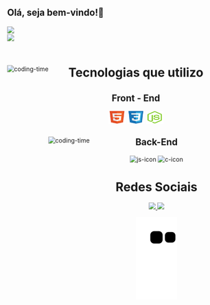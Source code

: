 ## Olá, seja bem-vindo!👋



<div style="display: inline_block">
  
  <img  align="center" height="180em" src="https://github-readme-stats.vercel.app/api?username=EsmirnaM&show_icons=true&theme=dark&include_all_commits=true&count_private=true"/>
 
  <br>
  
  <img align="center" height="180em" src="https://github-readme-stats.vercel.app/api/top-langs/?username=EsmirnaM&layout=dark&langs_count=16&theme=dark"/>
  
</div>

<br>

<div  align="center"> 
  <div style="display: inline_block">
    <img align="left" height="250" alt="coding-time" src="code.gif">
    <h1 align="center"> Tecnologias que utilizo</h1>
      <h2 align="center"> Front - End</h2>
    <img align="center" height="30" width="40" alt="js-icon" src="https://raw.githubusercontent.com/devicons/devicon/master/icons/html5/html5-original.svg">
    <img align="center" height="30" width="40" alt="css-icon" src="https://raw.githubusercontent.com/devicons/devicon/master/icons/css3/css3-original.svg">
    <img align="center" height="30" width="40" alt="c-icon" src="https://raw.githubusercontent.com/devicons/devicon/master/icons/nodejs/nodejs-original.svg">

   </div>
  <div  align="center"> 
  <div style="display: inline_block">
    <img align="left" height="250" alt="coding-time" src="code.gif">
    <h2 align="center"> Back-End</h2>
    <img align="center" height="30" width="40" alt="js-icon" src="https://raw.githubusercontent.com/dereknguyen269/dereknguyen269/master/images/mysql.svg">
    <img align="center" height="30" width="40" alt="c-icon" src="https://raw.githubusercontent.com/dereknguyen269/dereknguyen269/master/images/nodejs.png">

   </div>
  
    
  
  <h1 align="center">Redes Sociais</h1>
    <a href = "mailto: esmirnaamneris@gmail.com">
      <img src="https://img.shields.io/badge/-Gmail-%23333?style=for-the-badge&logo=gmail&logoColor=white" target="_blank">
    </a>
    <a href = "https://www.linkedin.com/in/esmirnamarino/">
      <img src="https://img.shields.io/badge/-LinkedIn-%230077B5?style=for-the-badge&logo=linkedin&logoColor=white" target="_blank">
    </a>
   

</div>
  
![Snake animation](https://github.com/EsmirnaM/EsmirnaM/blob/output/github-contribution-grid-snake.svg)
